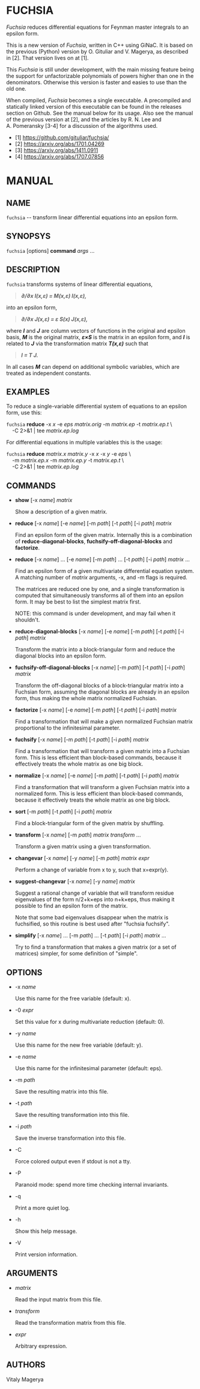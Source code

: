 # FUCHSIA

*Fuchsia* reduces differential equations for Feynman master
integrals to an epsilon form.

This is a new version of *Fuchsia*, written in C++ using GiNaC.
It is based on the previous (Python) version by O. Gituliar and
V. Magerya, as described in [2]. That version lives on at [1].

This *Fuchsia* is still under development, with the main missing
feature being the support for unfactorizable polynomials of powers
higher than one in the denominators. Otherwise this version is
faster and easies to use than the old one.

When compiled, *Fuchsia* becomes a single executable. A precompiled
and statically linked version of this executable can be found
in the releases section on Github. See the manual below for its
usage. Also see the manual of the previous version at [2], and the
articles by R. N. Lee and A. Pomeransky [3-4] for a discussion
of the algorithms used.

* [1] https://github.com/gituliar/fuchsia/
* [2] https://arxiv.org/abs/1701.04269
* [3] https://arxiv.org/abs/1411.0911
* [4] https://arxiv.org/abs/1707.07856

# MANUAL

## NAME

`fuchsia` -- transform linear differential equations into an epsilon
form.

## SYNOPSYS

`fuchsia` [options] **command** *args* ...

## DESCRIPTION

`fuchsia` transforms systems of linear differential equations,
>***∂/∂x I(x,ε) = M(x,ε) I(x,ε),***

into an epsilon form,
>***∂/∂x J(x,ε) = ε S(x) J(x,ε),***

where ***I*** and ***J*** are column vectors of functions in the original
and epsilon basis, ***M*** is the original matrix, ***ε×S*** is the
matrix in an epsilon form, and ***I*** is related to ***J*** via the
transformation matrix ***T(x,ε)*** such that
>***I = T J.***

In all cases ***M*** can depend on additional symbolic variables, which
are treated as independent constants.

## EXAMPLES

To reduce a single-variable differential system of equations to an
epsilon form, use this:

`fuchsia` **reduce** -x *x* -e *eps* *matrix.orig* -m *matrix.ep* -t *matrix.ep.t* \\\
    -C 2>&1 | tee *matrix.ep.log*

For differential equations in multiple variables this is the usage:

`fuchsia` **reduce** *matrix.x* *matrix.y* -x *x* -x *y* -e *eps* \\\
    -m *matrix.ep.x* -m *matrix.ep.y* -t *matrix.ep.t* \\\
    -C 2>&1 | tee *matrix.ep.log*

## COMMANDS

* **show** [-x *name*] *matrix*

  Show a description of a given matrix.

* **reduce** [-x *name*] [-e *name*] [-m *path*] [-t *path*] [-i *path*] *matrix*

  Find an epsilon form of the given matrix. Internally
  this is a combination of **reduce-diagonal-blocks**,
  **fuchsify-off-diagonal-blocks** and **factorize**.

* **reduce** [-x *name*] ... [-e *name*] [-m *path*] ... [-t *path*] [-i *path*] *matrix* ...

  Find an epsilon form of a given multivariate differential equation
  system. A matching number of *matrix* arguments, -x, and
  -m flags is required.

  The matrices are reduced one by one, and a single transformation
  is computed that simultaneously transforms all of them into an
  epsilon form. It may be best to list the simplest matrix first.

  NOTE: this command is under development, and may fail when it
  shouldn't.

* **reduce-diagonal-blocks** [-x *name*] [-e *name*] [-m *path*] [-t *path*] [-i *path*] *matrix*

  Transform the matrix into a block-triangular form and reduce the
  diagonal blocks into an epsilon form.

* **fuchsify-off-diagonal-blocks** [-x *name*] [-m *path*] [-t *path*] [-i *path*] *matrix*

  Transform the off-diagonal blocks of a block-triangular matrix
  into a Fuchsian form, assuming the diagonal blocks are already in
  an epsilon form, thus making the whole matrix normalized Fuchsian.

* **factorize** [-x *name*] [-e *name*] [-m *path*] [-t *path*] [-i *path*] *matrix*

  Find a transformation that will make a given normalized Fuchsian
  matrix proportional to the infinitesimal parameter.

* **fuchsify** [-x *name*] [-m *path*] [-t *path*] [-i *path*] *matrix*

  Find a transformation that will transform a given matrix into a
  Fuchsian form. This is less efficient than block-based commands,
  because it effectively treats the whole matrix as one big block.

* **normalize** [-x *name*] [-e *name*] [-m *path*] [-t *path*] [-i *path*] *matrix*

  Find a transformation that will transform a given Fuchsian matrix
  into a normalized form. This is less efficient than block-based
  commands, because it effectively treats the whole matrix as one
  big block.

* **sort** [-m *path*] [-t *path*] [-i *path*] *matrix*

  Find a block-triangular form of the given matrix by shuffling.

* **transform** [-x *name*] [-m *path*] *matrix* *transform* ...

  Transform a given matrix using a given transformation.

* **changevar** [-x *name*] [-y *name*] [-m *path*] *matrix* *expr*

  Perform a change of variable from x to y, such that x=expr(y).

* **suggest-changevar** [-x *name*] [-y *name*] *matrix*

  Suggest a rational change of variable that will transform residue
  eigenvalues of the form n/2+k×eps into n+k×eps, thus making it
  possible to find an epsilon form of the matrix.

  Note that some bad eigenvalues disappear when the matrix is
  fuchsified, so this routine is best used after "fuchsia fuchsify".

* **simplify** [-x *name*] ... [-m *path*] ... [-t *path*] [-i *path*] *matrix* ...

  Try to find a transformation that makes a given matrix (or a set
  of matrices) simpler, for some definition of "simple".

## OPTIONS

* -x *name*

  Use this name for the free variable (default: x).

* -0 *expr*

  Set this value for x during multivariate reduction (default: 0).

* -y *name*

  Use this name for the new free variable (default: y).

* -e *name*

  Use this name for the infinitesimal parameter (default: eps).

* -m *path*

  Save the resulting matrix into this file.

* -t *path*

  Save the resulting transformation into this file.

* -i *path*

  Save the inverse transformation into this file.

* -C

  Force colored output even if stdout is not a tty.

* -P

  Paranoid mode: spend more time checking internal invariants.

* -q

  Print a more quiet log.

* -h

  Show this help message.

* -V

  Print version information.

## ARGUMENTS

* *matrix*

  Read the input matrix from this file.

* *transform*

  Read the transformation matrix from this file.

* *expr*

  Arbitrary expression.

## AUTHORS

Vitaly Magerya
